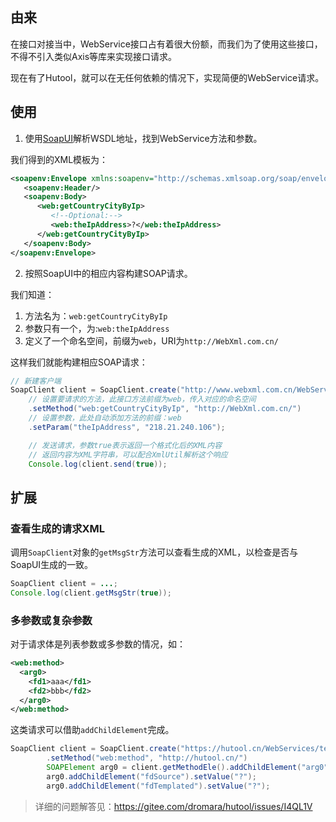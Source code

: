 ## 由来
在接口对接当中，WebService接口占有着很大份额，而我们为了使用这些接口，不得不引入类似Axis等库来实现接口请求。

现在有了Hutool，就可以在无任何依赖的情况下，实现简便的WebService请求。

## 使用

1. 使用[SoapUI](https://www.soapui.org/)解析WSDL地址，找到WebService方法和参数。

我们得到的XML模板为：

```xml
<soapenv:Envelope xmlns:soapenv="http://schemas.xmlsoap.org/soap/envelope/" xmlns:web="http://WebXml.com.cn/">
   <soapenv:Header/>
   <soapenv:Body>
      <web:getCountryCityByIp>
         <!--Optional:-->
         <web:theIpAddress>?</web:theIpAddress>
      </web:getCountryCityByIp>
   </soapenv:Body>
</soapenv:Envelope>
```

2. 按照SoapUI中的相应内容构建SOAP请求。

我们知道：

1. 方法名为：`web:getCountryCityByIp`
2. 参数只有一个，为:`web:theIpAddress`
3. 定义了一个命名空间，前缀为`web`，URI为`http://WebXml.com.cn/`

这样我们就能构建相应SOAP请求：

```java
// 新建客户端
SoapClient client = SoapClient.create("http://www.webxml.com.cn/WebServices/IpAddressSearchWebService.asmx")
    // 设置要请求的方法，此接口方法前缀为web，传入对应的命名空间
    .setMethod("web:getCountryCityByIp", "http://WebXml.com.cn/")
    // 设置参数，此处自动添加方法的前缀：web
    .setParam("theIpAddress", "218.21.240.106");

    // 发送请求，参数true表示返回一个格式化后的XML内容
    // 返回内容为XML字符串，可以配合XmlUtil解析这个响应
    Console.log(client.send(true));
```

## 扩展

### 查看生成的请求XML

调用`SoapClient`对象的`getMsgStr`方法可以查看生成的XML，以检查是否与SoapUI生成的一致。

```java
SoapClient client = ...;
Console.log(client.getMsgStr(true));
```

### 多参数或复杂参数

对于请求体是列表参数或多参数的情况，如：

```xml
<web:method>
  <arg0>
    <fd1>aaa</fd1>
    <fd2>bbb</fd2>
  </arg0>
</web:method>
```

这类请求可以借助`addChildElement`完成。

```java
SoapClient client = SoapClient.create("https://hutool.cn/WebServices/test.asmx")
		.setMethod("web:method", "http://hutool.cn/")
		SOAPElement arg0 = client.getMethodEle().addChildElement("arg0");
		arg0.addChildElement("fdSource").setValue("?");
		arg0.addChildElement("fdTemplated").setValue("?");
```

> 详细的问题解答见：https://gitee.com/dromara/hutool/issues/I4QL1V